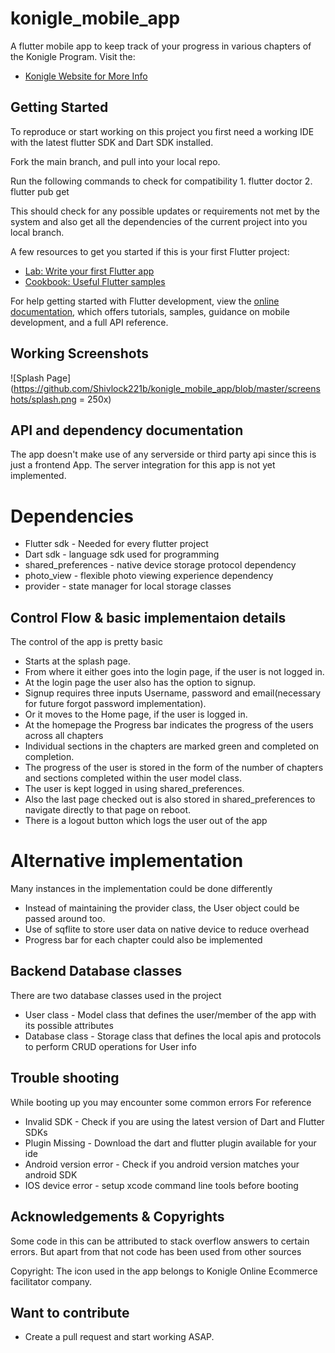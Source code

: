 # konigle_mobile_app

A flutter mobile app to keep track of your progress in various chapters of the Konigle Program.
Visit the:
- [Konigle Website for More Info](https://konigle.com/about)

## Getting Started

To reproduce or start working on this project you first need a working IDE with the latest 
flutter SDK and Dart SDK installed.

Fork the main branch, and pull into your local repo.
 
Run the following commands to check for compatibility
    1. flutter doctor
    2. flutter pub get

This should check for any possible updates or requirements not met by the system and also
get all the dependencies of the current project into you local branch.

A few resources to get you started if this is your first Flutter project:

- [Lab: Write your first Flutter app](https://docs.flutter.dev/get-started/codelab)
- [Cookbook: Useful Flutter samples](https://docs.flutter.dev/cookbook)

For help getting started with Flutter development, view the
[online documentation](https://docs.flutter.dev/), which offers tutorials,
samples, guidance on mobile development, and a full API reference.

## Working Screenshots
![Splash Page](https://github.com/Shivlock221b/konigle_mobile_app/blob/master/screenshots/splash.png = 250x)

## API and dependency documentation

The app doesn't make use of any serverside or third party api since this is just a frontend App. 
The server integration for this app is not yet implemented.

# Dependencies
- Flutter sdk - Needed for every flutter project
- Dart sdk - language sdk used for programming
- shared_preferences - native device storage protocol dependency
- photo_view - flexible photo viewing experience dependency
- provider - state manager for local storage classes

## Control Flow & basic implementaion details
The control of the app is pretty basic
- Starts at the splash page. 
- From where it either goes into the login page, if the user is not logged in.
- At the login page the user also has the option to signup. 
- Signup requires three inputs Username, password and email(necessary for future forgot password implementation).
- Or it moves to the Home page, if the user is logged in.
- At the homepage the Progress bar indicates the progress of the users across all chapters
- Individual sections in the chapters are marked green and completed on completion.
- The progress of the user is stored in the form of the number of chapters and sections completed within the user model class.
- The user is kept logged in using shared_preferences.
- Also the last page checked out is also stored in shared_preferences to navigate directly to that page on reboot.
- There is a logout button which logs the user out of the app

# Alternative implementation
Many instances in the implementation could be done differently
- Instead of maintaining the provider class, the User object could be passed around too.
- Use of sqflite to store user data on native device to reduce overhead
- Progress bar for each chapter could also be implemented

## Backend Database classes

There are two database classes used in the project
- User class - Model class that defines the user/member of the app with its possible attributes
- Database class - Storage class that defines the local apis and protocols to perform CRUD operations for User info


## Trouble shooting

While booting up you may encounter some common errors
For reference
- Invalid SDK - Check if you are using the latest version of Dart and Flutter SDKs
- Plugin Missing - Download the dart and flutter plugin available for your ide
- Android version error - Check if you android version matches your android SDK
- IOS device error - setup xcode command line tools before booting


## Acknowledgements & Copyrights

Some code in this can be attributed to stack overflow answers to certain errors.
But apart from that not code has been used from other sources

Copyright: The icon used in the app belongs to Konigle Online Ecommerce facilitator company.

## Want to contribute

- Create a pull request and start working ASAP.

